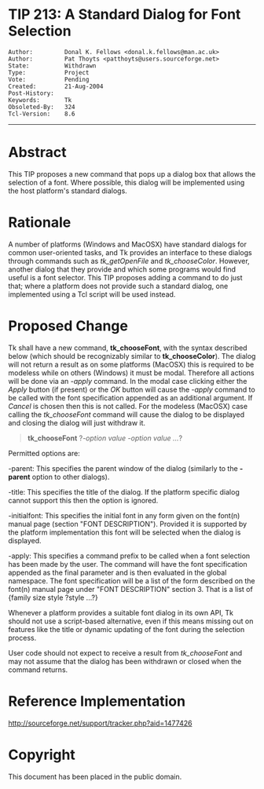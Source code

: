 # TIP 213: A Standard Dialog for Font Selection
	Author:         Donal K. Fellows <donal.k.fellows@man.ac.uk>
	Author:         Pat Thoyts <patthoyts@users.sourceforge.net>
	State:          Withdrawn
	Type:           Project
	Vote:           Pending
	Created:        21-Aug-2004
	Post-History:   
	Keywords:       Tk
	Obsoleted-By:	324
	Tcl-Version:    8.6
-----

# Abstract

This TIP proposes a new command that pops up a dialog box that allows
the selection of a font.  Where possible, this dialog will be
implemented using the host platform's standard dialogs.

# Rationale

A number of platforms \(Windows and MacOSX\) have standard dialogs for
common user-oriented tasks, and Tk provides an interface to these
 dialogs through commands such as _tk\_getOpenFile_ and
_tk\_chooseColor_. However, another dialog that they provide and
which some programs would find useful is a font selector.  This TIP
proposes adding a command to do just that; where a platform does not
provide such a standard dialog, one implemented using a Tcl script
will be used instead.

# Proposed Change

Tk shall have a new command, **tk\_chooseFont**, with the syntax
described below \(which should be recognizably similar to
**tk\_chooseColor**\).  The dialog will not return a result as on some platforms \(MacOSX\) this is required to be modeless while on others \(Windows\) it must be modal. Therefore all actions will be done via an _-apply_ command. In the modal case clicking either the _Apply_ button \(if present\) or the _OK_ button will cause the _-apply_ command to be called with the font specification appended as an additional argument. If _Cancel_ is chosen then this is not called. For the modeless \(MacOSX\) case calling the _tk\_chooseFont_ command will cause the dialog to be displayed and closing the dialog will just withdraw it.

 > **tk\_chooseFont** ?_-option value -option value ..._?

Permitted options are:

 -parent: This specifies the parent window of the dialog \(similarly to
  the **-parent** option to other dialogs\).

 -title: This specifies the title of the dialog. If the platform
  specific dialog cannot support this then the option is ignored.

 -initialfont: This specifies the initial font in any form given on
  the font\(n\) manual page \(section "FONT DESCRIPTION"\). Provided it
  is supported by the platform implementation this font will be
  selected when the dialog is displayed.

 -apply: This specifies a command prefix to be called when a
  font selection has been made by the user. The command will
  have the font specification appended as the final parameter
  and is then evaluated in the global namespace. The font
  specification will be a list of the form described on the
  font\(n\) manual page under "FONT DESCRIPTION" section 3.
  That is a list of \{family size style ?style ...?\}

Whenever a platform provides a suitable font dialog in its own API, Tk
should not use a script-based alternative, even if this means missing
out on features like the title or dynamic updating of the font during
the selection process.

User code should not expect to receive a result from _tk\_chooseFont_ and may not assume that the dialog has been withdrawn or closed when the command returns.

# Reference Implementation

<http://sourceforge.net/support/tracker.php?aid=1477426>

# Copyright

This document has been placed in the public domain.

